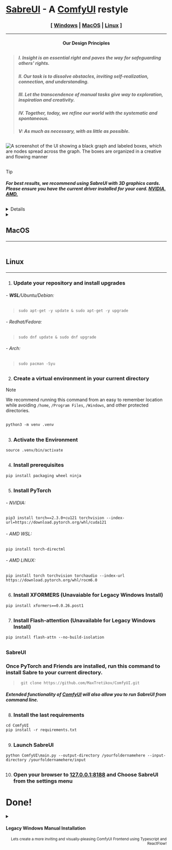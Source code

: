 

# [SabreUI](#sabre) - A [ComfyUI](https://github.com/comfyanonymous/ComfyUI) restyle

<div align="center"> 
  
 ### [ [Windows](#windows) | [MacOS](#macos) | [Linux](#linux) ]

<hr>
 
#### Our Design Principles  </div>
##
> ##### I. Insight is an essential right and paves the way for safeguarding others' rights. </span>
> ##### II. Our task is to dissolve obstacles, inviting self-realization, connection, and understanding.
> ##### III. Let the transcendence of manual tasks give way to exploration, inspiration and creativity.
> ##### IV. Together, today, we refine our world with the systematic and spontaneous.
> ##### V: As much as necessary, with as little as possible.

##

![A screenshot of the UI showing a black graph and labeled boxes, which are nodes spread across the graph. The boxes are organized in a creative and flowing manner](https://github.com/MaxTretikov/SabreUI/assets/91800957/d842e05c-a903-4579-8259-9e29b117c0a4)

</div>

  
##

> [!TIP]
>
> ##### For best results, we recommend using SabreUI with 3D graphics cards. Please ensure you have the current driver installed for your card. [NVIDIA.](https://www.nvidia.com/Download/index.aspx) [AMD.](https://www.amd.com/en/support/download/drivers.html)
##
<a name="windows">
<details><summary>

  ## Windows<hr></summary>
  
 #### Installing WSL (Windows Subsystem for Linux)
> 1. ######  Allow WSL through your firewall using Powershell with the following command in CMD:
> ```
> powershell New-NetFirewallRule -Program “%SystemRoot%\System32\wsl.exe” -Action Allow -Profile Domain, Private -DisplayName “Allow WSL” > -Description “Allow WSL” -Direction Outbound
> ```
> 2. ###### Enable Control Flow Guard
> ```
> powershell Set-ProcessMitigation -Name vmcompute.exe -Enable CFG
> ```
> 3. ###### a. [Download And Install Ubuntu LTS for WSL](https://learn.microsoft.com/en-us/windows/wsl/install-manual#downloading-distributions) 
> ###### OR 
> 3. ###### b. Download and Install Ubuntu LTS with Windows Subsystem for Linux from Command Line
> ```
> wsl --install -d Ubuntu --web-download
> ```
> 4. ###### Open WSL
> ```
> wsl
> ```
> 5. ###### Ensure Latest Python and Git
> ```
> sudo apt-get -y install python3 python3-venv python3-pip git
> ```
> 6. ##### Dedicate more system RAM by making a .wslconfig file. Follow [these instructions from Microsoft](https://learn.microsoft.com/en-us/windows/wsl/wsl-config#example-wslconfig-file)
> 
> ###### Next, choosing your graphics card type below
> <details><summary>
> 
>### NVIDIA </summary>
> 1. ###### a. Get NVIDIA keys
>  ```
> wget https://developer.download.nvidia.com/compute/cuda/repos/wsl-ubuntu/x86_64/cuda-keyring_1.1-1_all.deb
>  ```
> **OR**
> 1. ###### b. Add NVIDIA to your repository sources
> ```
> sudo 'echo "http://developer.download.nvidia.com/compute/cuda/repos/wsl-ubuntu/x86_64 /" > /etc/apt/sources.list.d/cuda.list'
> ```
> 2. ###### Install Key
> ```
> sudo dpkg -i cuda-keyring_1.1-1_all.deb
> ```
>
> 3. ###### Install **CUDA-TOOLKIT**
> ```
> sudo apt-get -y install cuda-toolkit-12-5
> ```
> </details>
> <details><summary>
>
> ### AMD </summary>
> 
> - ###### Please bear with us, We have yet to test this. If you would like to discuss this documentation, add an Issue at the top menu of the page.
> </details>
>
> ##
> Please continue your Windows Subsystem for Linux installation by following the *[linux instructions](#linux)*
> ##

</details>

<details><summary>
<a name="macos" />   

## MacOS <hr></summary>

> 1. ###### Install [Xcode]https://apps.apple.com/us/app/xcode/id497799835
>   
> 2. ###### Follow Apple's Instructions [Pytorch Install Instructions](https://developer.apple.com/metal/pytorch/)
>
> 3. ###### Follow the [Linux instructions](#linux)
</details></details>

<summary>

<a name="linux " />

## Linux<hr></summary>
1. ### Update your repository and install upgrades

###### - ***WSL***/Ubuntu/Debian:
>  ```
> sudo apt-get -y update & sudo apt-get -y upgrade
> ```

###### - Redhat/Fedora:
>  ```
>  sudo dnf update & sudo dnf upgrade
>  ```

###### - Arch:
>   ```
>  sudo pacman -Syu
> ```
##
2. ### Create a virtual environment in your current directory

> [!NOTE]
>
> We recommend running this command from an easy to remember location while avoiding `/home`, `/Program Files`, `/Windows`, and other protected directories.
##
```
python3 -m venv .venv
```
##
3. ### Activate the Environment
```
source .venv/bin/activate
```
##
4. ### Install prerequisites
```
pip install packaging wheel ninja
```
##
5. ### Install PyTorch
###### - NVIDIA: 
```
pip3 install torch==2.3.0+cu121 torchvision --index-url=https://download.pytorch.org/whl/cuda121
```
###### - AMD WSL:
```
pip install torch-directml
```
###### - AMD LINUX: 
```
pip install torch torchvision torchaudio --index-url https://download.pytorch.org/whl/rocm6.0
```
##
6. ### Install XFORMERS (Unavaiable for Legacy Windows Install)

```
pip install xformers==0.0.26.post1
```
##
7. ### Install Flash-attention (Unavailable for Legacy Windows Install)
```
pip install flash-attn --no-build-isolation
```
##
<a name="sabre" />

### SabreUI

### Once PyTorch and Friends are installed, run this command to install Sabre to your current directory.
> ```
>  git clone https://github.com/MaxTretikov/ComfyUI.git
>  ```
##### Extended functionality of [ComfyUI](https://github.com/comfyanonymous/ComfyUI) will also allow you to run SabreUI from command line.
##
8. ### Install the last requirements
```
cd ComfyUI
pip install -r requirements.txt
```
##
9. ### Launch SabreUI
```
python ComfyUI\main.py --output-directory /yourfoldernamehere --input-directory /yourfoldernamehere/input
```
##
10. ### Open your browser to [127.0.0.1:8188](https://127.0.0.1:8188) and Choose SabreUI from the settings menu 

# Done!


<details><summary>
 
  #### Legacy Windows Manual Installation </summary>

> ##### Many back-end features are unavailable for Windows devices when using [manual installation](#manual). We highly recommend using *[Windows Subsystem for Linux](https://learn.microsoft.com/en-us/windows/wsl/install-manual#downloading-distributions/) (WSL)* unless otherwise prevented.
> 1. ###### Download [Python](https://www.python.org/downloads/windows/)
> 2. ###### Check the boxes for `Install For All` users and `Add Python.exe to PATH` in the installer
>
>   ![Screenshot 2024-06-29 161256](https://github.com/MaxTretikov/SabreUI/assets/91800957/9071ae92-1d6e-41a6-82e3-dbb6bdfd94b2)
>
> 3. ###### Download [Git](https://git-scm.com/download/win)
> 4. ###### In the installer, ensure the Git LFS box is marked
>
>    ![snip](https://github.com/MaxTretikov/SabreUI/assets/91800957/7e95f13b-e894-4499-a551-6389b62bfab6)
>
> 5. ###### Set Git to be usable from Windows Command line
>
>    ![Screenshot 2024-06-29 192323](https://github.com/MaxTretikov/SabreUI/assets/91800957/65171ec1-3b3f-4de4-b163-98607e4386fd)
>
> 6. ###### Use Windows' default console window
>
>    ![Screenshot 2024-06-29 192409](https://github.com/MaxTretikov/SabreUI/assets/91800957/850d0437-db37-4358-872b-956e9d417645)
> 
>> ###### The remainder of the installation instructions are the same, but to activate your .venv use this command in the directory you run the `python -m venv .venv` command in
> ```
> .venv/Scripts/activate
> ```
</details>

<div align="right">
<sub>Lets create a more inviting and visually-pleasing ComfyUI Frontend using Typescript and ReactFlow!</sub></div>
